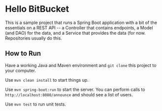 # Hello BitBucket

This is a sample project that runs a Spring Boot application
with a bit of the essentials on a REST API -- a Controller
that contains endpoints, a Model (and DAO) for the data, and a
Service that provides the data (for now. Repositories usually do
this.

## How to Run

Have a working Java and Maven environment and `git clone` this project
to your computer.

Use `mvn clean install` to start things up.

Use `mvn spring-boot:run` to start the server. You can perform calls to `http://localhost:8080/announce`
and should see a list of users.

Use `mvn test` to run unit tests.


